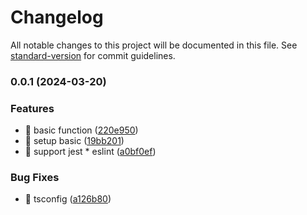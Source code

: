 # Changelog

All notable changes to this project will be documented in this file. See [standard-version](https://github.com/conventional-changelog/standard-version) for commit guidelines.

### 0.0.1 (2024-03-20)


### Features

* 🎸 basic function ([220e950](https://github.com/smiling-studio/markdown-api/commit/220e950754f098a1e0041fead3215eb9d9f753d3))
* 🎸 setup basic ([19bb201](https://github.com/smiling-studio/markdown-api/commit/19bb201b49f2b7a39664e4f224570999ab77b686))
* 🎸 support jest * eslint ([a0bf0ef](https://github.com/smiling-studio/markdown-api/commit/a0bf0efd8f36bc66fd258b3f8bbdd3934613bd03))


### Bug Fixes

* 🐛 tsconfig ([a126b80](https://github.com/smiling-studio/markdown-api/commit/a126b801a76c0a31d6767a3b9ec2fac580ce0d4b))
